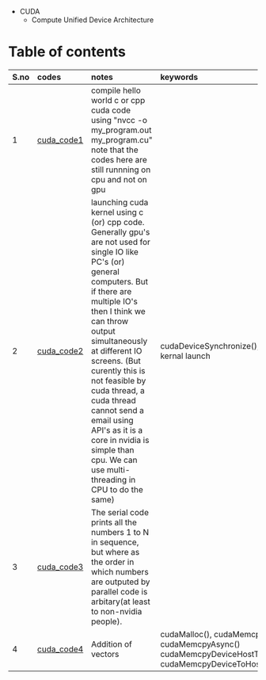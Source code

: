 - CUDA
  - Compute Unified Device Architecture

# Table of contents
| S.no | codes | notes | keywords |
|:-----|:------|:------|:---|
| 1 | [cuda_code1](cuda_code1) | compile hello world c or cpp cuda code using "nvcc -o my_program.out my_program.cu" <br/> note that the codes here are still runnning on cpu and not on gpu | |
| 2 | [cuda_code2](cuda_code2) | launching cuda kernel using c (or) cpp code. Generally gpu's are not used for single IO like PC's (or) general computers. But if there are multiple IO's then I think we can throw output simultaneously at different IO screens. (But curently this is not feasible by cuda thread, a cuda thread cannot send a email using API's as it is a core in nvidia is simple than cpu. We can use multi-threading in CPU to do the same) | cudaDeviceSynchronize(), cuda kernal launch |
| 3 | [cuda_code3](cuda_code3) | The serial code prints all the numbers 1 to N in sequence, but where as the order in which numbers are outputed by parallel code is arbitary(at least to non-nvidia people). | |
| 4 | [cuda_code4](cuda_code4) | Addition of vectors | cudaMalloc(), cudaMemcpy(), cudaMemcpyAsync() cudaMemcpyDeviceHostToDevice, cudaMemcpyDeviceToHost |

